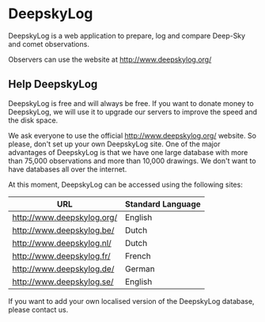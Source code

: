 # DeepskyLog
DeepskyLog is a web application to prepare, log and compare Deep-Sky and comet observations.

Observers can use the website at http://www.deepskylog.org/ 

## Help DeepskyLog

DeepskyLog is free and will always be free. If you want to donate money to DeepskyLog, we will use it to upgrade our servers to improve the speed and the disk space. 

We ask everyone to use the official http://www.deepskylog.org/ website. So please, don't set up your own DeepskyLog site. One of the major advantages of DeepskyLog is that we have one large database with more than 75,000 observations and more than 10,000 drawings. We don't want to have databases all over the internet.

At this moment, DeepskyLog can be accessed using the following sites:

| URL | Standard Language |
| --- | ----------------- |
| http://www.deepskylog.org/ | English |
| http://www.deepskylog.be/ | Dutch |
| http://www.deepskylog.nl/ | Dutch |
| http://www.deepskylog.fr/ | French |
| http://www.deepskylog.de/ | German |
| http://www.deepskylog.se/ | English |

If you want to add your own localised version of the DeepskyLog database, please contact us.
